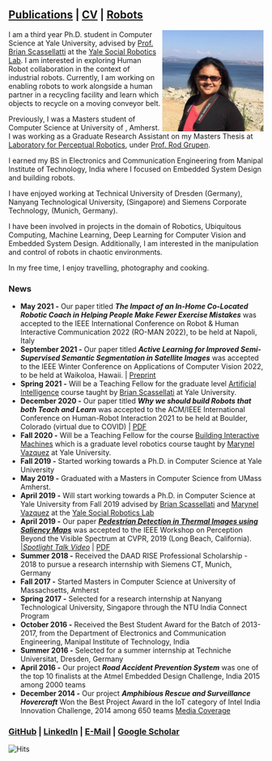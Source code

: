 

## [Publications](https://sites.google.com/view/debasmita-publications/home) | [CV](https://sites.google.com/view/debasmita-cv/home) | [Robots](https://sites.google.com/view/debasmita-robots/home)

<img src="profile.jpg" alt="alt text" width="200" align="right"/>

I am a third year Ph.D. student in Computer Science at Yale University,  advised by [Prof. Brian Scassellatti](http://cs-www.cs.yale.edu/homes/scaz/) at the [Yale Social Robotics Lab](https://scazlab.yale.edu/). I am interested in exploring Human Robot collaboration in the context of industrial robots. Currently, I am working on enabling robots to work alongside a human partner in a recycling facility and  learn which objects to recycle on a moving conveyor belt.  


Previously, I was a Masters student of Computer Science at University of , Amherst. I was working as a Graduate Research Assistant on my Masters Thesis at [Laboratory for Perceptual Robotics](https://www-roboticMassachusettss.cs.umass.edu/), under [Prof. Rod Grupen](http://www-robotics.cs.umass.edu/~grupen/home.html). 

I earned my BS in Electronics and Communication Engineering from Manipal Institute of Technology, India where I focused on Embedded System Design and building robots. 

I have enjoyed working at Technical University of Dresden (Germany), Nanyang Technological University, (Singapore) and Siemens Corporate Technology, (Munich, Germany). 

I have been involved in projects in the domain of Robotics,  Ubiquitous Computing,  Machine Learning, Deep Learning for Computer Vision and Embedded System Design. Additionally,  I am interested in the manipulation and control of robots in chaotic environments.

In my free time, I enjoy travelling, photography and cooking. 

### News

- **May 2021 -** Our paper titled ***The Impact of an In-Home Co-Located Robotic Coach in Helping People Make Fewer Exercise Mistakes*** was accepted to the IEEE International Conference on Robot & Human Interactive Communication 2022 (RO-MAN 2022), to be held at Napoli, Italy 
- **September 2021 -** Our paper titled ***Active Learning for Improved Semi-Supervised Semantic Segmentation in Satellite Images*** was accepted to the IEEE Winter Conference on Applications of Computer Vision 2022, to be held at Waikoloa, Hawaii. | [Preprint](https://arxiv.org/abs/2110.07782v1)
- **Spring 2021 -** Will be a Teaching Fellow for the graduate level [Artificial Intelligence]() course taught by [Brian Scassellati](http://www.cs.yale.edu/homes/scaz/) at Yale University. 
- **December 2020 -** Our paper titled ***Why we should build Robots that both Teach and Learn*** was accepted to the ACM/IEEE International Conference on Human-Robot Interaction 2021 to be held at Boulder, Colorado (virtual due to COVID) | [PDF](https://scazlab.yale.edu/sites/default/files/files/hrifp1028-adamsonA.pdf)
- **Fall 2020 -** Will be a Teaching Fellow for the course [Building Interactive Machines](https://cpsc459-bim.gitlab.io/f20/) which is a graduate level robotics course taught by [Marynel Vazquez](http://www.marynel.net/) at Yale University. 
- **Fall 2019 -** Started working towards a Ph.D. in Computer Science at Yale University
- **May 2019 -** Graduated with a Masters in Computer Science from UMass Amherst. 
- **April 2019 -** Will start working towards a Ph.D. in Computer Science at Yale University from Fall 2019 advised by [Brian Scassellati](http://cs-www.cs.yale.edu/homes/scaz/) and [Marynel Vazquez](http://www.marynel.net/) at the [Yale Social Robotics Lab](https://scazlab.yale.edu/)
- **April 2019 -** Our paper [***Pedestrian Detection in Thermal Images using Saliency Maps***](https://arxiv.org/abs/1904.06859?context=cs) was accepted to the IEEE Workshop on Perception Beyond the Visible Spectrum at CVPR, 2019 (Long Beach, California). |<span style="color:red">*[Spotlight Talk Video](https://www.youtube.com/watch?v=Ohs6VUkdcQU&t=19s)*</span> | [PDF](https://arxiv.org/abs/1904.06859?context=cs)
- **Summer 2018 -** Received the DAAD RISE Professional Scholarship - 2018 to pursue a research internship with Siemens CT, Munich, Germany
- **Fall 2017 -** Started Masters in Computer Science at University of Massachsetts, Amherst 
- **Spring 2017 -** Selected for a research internship at Nanyang Technological University, Singapore through the NTU India Connect Program 
- **October 2016 -** Received the Best Student Award for the Batch of 2013-2017, from the Department of Electronics and Communication Engineering, Manipal Institute of Technology, India
- **Summer 2016 -** Selected for a summer internship at Techniche Universitat, Dresden, Germany
- **April 2016 -** Our project ***Road Accident Prevention System*** was one of the top 10 finalists at the Atmel Embedded Design Challenge, India 2015 among 2000 teams
- **December 2014 -** Our project ***Amphibious Rescue and Surveillance Hovercraft*** Won the Best Project Award in the IoT category of Intel India Innovation Challenge, 2014 among 650 teams [Media Coverage](http://thebengalurutimes.blogspot.com/2014/12/intel-india-hosts-first-ever-intel.html)


### [GitHub](https://github.com/DebasmitaGhose/) | [LinkedIn](https://www.linkedin.com/in/debasmita-ghose-59859763/) | <a href="mailto:dghose@umass.edu" target="_top">E-Mail</a> | [Google Scholar](https://scholar.google.com/citations?user=cgF857gAAAAJ&hl=en)

![Hits](https://hitcounter.pythonanywhere.com/count/tag.svg?url=https%3A%2F%2Fdebasmitaghose.github.io%2FDebasmita-Ghose%2F)
